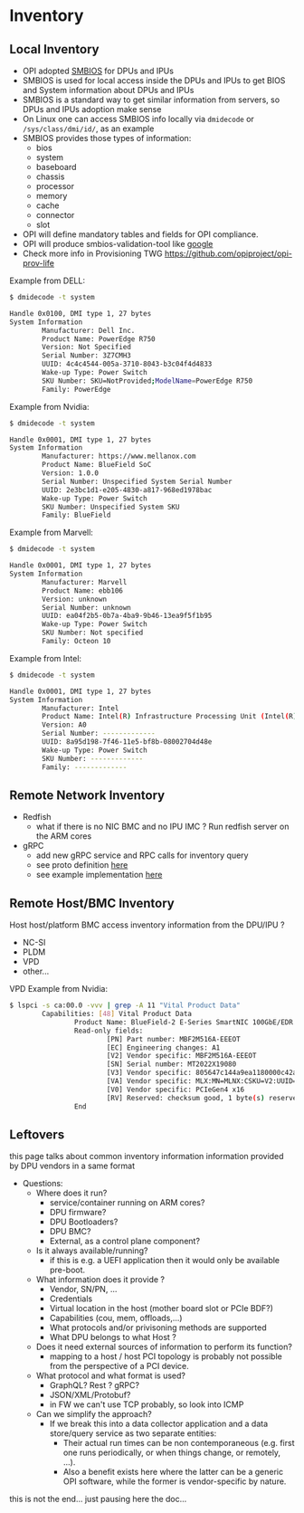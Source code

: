 # Inventory

## Local Inventory

- OPI adopted [SMBIOS](https://www.dmtf.org/standards/smbios) for DPUs and IPUs
- SMBIOS is used for local access inside the DPUs and IPUs to get BIOS and System information about DPUs and IPUs
- SMBIOS is a standard way to get similar information from servers, so DPUs and IPUs adoption make sense
- On Linux one can access SMBIOS info locally via `dmidecode` or `/sys/class/dmi/id/`, as an example
- SMBIOS provides those types of information:
  - bios
  - system
  - baseboard
  - chassis
  - processor
  - memory
  - cache
  - connector
  - slot
- OPI will define mandatory tables and fields for OPI compliance.
- OPI will produce smbios-validation-tool like [google](https://github.com/google/smbios-validation-tool)
- Check more info in Provisioning TWG <https://github.com/opiproject/opi-prov-life>

Example from DELL:

```bash
$ dmidecode -t system

Handle 0x0100, DMI type 1, 27 bytes
System Information
        Manufacturer: Dell Inc.
        Product Name: PowerEdge R750
        Version: Not Specified
        Serial Number: 3Z7CMH3
        UUID: 4c4c4544-005a-3710-8043-b3c04f4d4833
        Wake-up Type: Power Switch
        SKU Number: SKU=NotProvided;ModelName=PowerEdge R750
        Family: PowerEdge
```

Example from Nvidia:

```bash
$ dmidecode -t system

Handle 0x0001, DMI type 1, 27 bytes
System Information
        Manufacturer: https://www.mellanox.com
        Product Name: BlueField SoC
        Version: 1.0.0
        Serial Number: Unspecified System Serial Number
        UUID: 2e3bc1d1-e205-4830-a817-968ed1978bac
        Wake-up Type: Power Switch
        SKU Number: Unspecified System SKU
        Family: BlueField
```

Example from Marvell:

```bash
$ dmidecode -t system

Handle 0x0001, DMI type 1, 27 bytes
System Information
        Manufacturer: Marvell
        Product Name: ebb106
        Version: unknown
        Serial Number: unknown
        UUID: ea04f2b5-0b7a-4ba9-9b46-13ea9f5f1b95
        Wake-up Type: Power Switch
        SKU Number: Not specified
        Family: Octeon 10
```

Example from Intel:

```bash
$ dmidecode -t system

Handle 0x0001, DMI type 1, 27 bytes
System Information
        Manufacturer: Intel
        Product Name: Intel(R) Infrastructure Processing Unit (Intel(R) IPU)
        Version: A0
        Serial Number: -------------
        UUID: 8a95d198-7f46-11e5-bf8b-08002704d48e
        Wake-up Type: Power Switch
        SKU Number: -------------
        Family: -------------
```

## Remote Network Inventory

- Redfish
  - what if there is no NIC BMC and no IPU IMC ? Run redfish server on the ARM cores
- gRPC
  - add new gRPC service and RPC calls for inventory query
  - see proto definition [here](https://github.com/opiproject/opi-api/blob/main/common/v1/inventory.proto)
  - see example implementation [here](https://github.com/opiproject/opi-smbios-bridge)

## Remote Host/BMC Inventory

Host host/platform BMC access inventory information from the DPU/IPU ?

- NC-SI
- PLDM
- VPD
- other...

VPD Example from Nvidia:

```bash
$ lspci -s ca:00.0 -vvv | grep -A 11 "Vital Product Data"
        Capabilities: [48] Vital Product Data
                Product Name: BlueField-2 E-Series SmartNIC 100GbE/EDR VPI Dual-Port QSFP56, PCIe Gen4 x16, Crypto Enabled, 16GB on-board DDR, FHHL
                Read-only fields:
                        [PN] Part number: MBF2M516A-EEEOT
                        [EC] Engineering changes: A1
                        [V2] Vendor specific: MBF2M516A-EEEOT
                        [SN] Serial number: MT2022X19080
                        [V3] Vendor specific: 805647c144a9ea1180000c42a198b662
                        [VA] Vendor specific: MLX:MN=MLNX:CSKU=V2:UUID=V3:PCI=V0:MODL=BF2M526A
                        [V0] Vendor specific: PCIeGen4 x16
                        [RV] Reserved: checksum good, 1 byte(s) reserved
                End
```

## Leftovers

this page talks about common inventory information information provided by DPU vendors in a same format

- Questions:
  - Where does it run?
    - service/container running on ARM cores?
    - DPU firmware?
    - DPU Bootloaders?
    - DPU BMC?
    - External, as a control plane component?
  - Is it always available/running?
    - if this is e.g. a UEFI application then it would only be available pre-boot.
  - What information does it provide ?
    - Vendor, SN/PN, ...
    - Credentials
    - Virtual location in the host (mother board slot or PCIe BDF?)
    - Capabilities (cou, mem, offloads,...)
    - What protocols and/or privisoning methods are supported
    - What DPU belongs to what Host ?
  - Does it need external sources of information to perform its function?
    - mapping to a host / host PCI topology is probably not possible from the perspective of a PCI device.
  - What protocol and what format is used?
    - GraphQL? Rest ? gRPC?
    - JSON/XML/Protobuf?
    - in FW we can't use TCP probably, so look into ICMP
  - Can we simplify the approach?
    - If we break this into a data collector application and a data store/query service as two separate entities:
      - Their actual run times can be non contemporaneous (e.g. first one runs periodically, or when things change, or remotely, ...).
      - Also a benefit exists here where the latter can be a generic OPI software, while the former is vendor-specific by nature.

this is not the end... just pausing here the doc...
